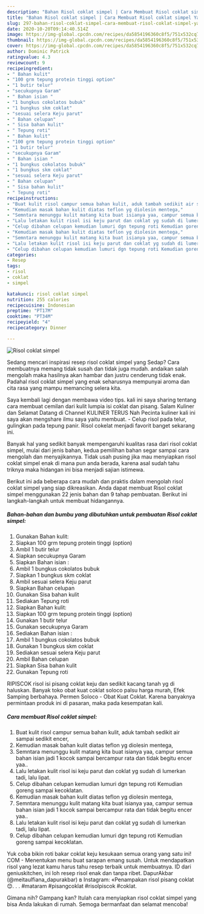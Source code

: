 ```yaml
---
description: "Bahan Risol coklat simpel | Cara Membuat Risol coklat simpel Yang Enak Dan Mudah"
title: "Bahan Risol coklat simpel | Cara Membuat Risol coklat simpel Yang Enak Dan Mudah"
slug: 297-bahan-risol-coklat-simpel-cara-membuat-risol-coklat-simpel-yang-enak-dan-mudah
date: 2020-10-20T09:14:40.514Z
image: https://img-global.cpcdn.com/recipes/da5854196360c8f5/751x532cq70/risol-coklat-simpel-foto-resep-utama.jpg
thumbnail: https://img-global.cpcdn.com/recipes/da5854196360c8f5/751x532cq70/risol-coklat-simpel-foto-resep-utama.jpg
cover: https://img-global.cpcdn.com/recipes/da5854196360c8f5/751x532cq70/risol-coklat-simpel-foto-resep-utama.jpg
author: Dominic Patrick
ratingvalue: 4.3
reviewcount: 9
recipeingredient:
- " Bahan kulit"
- "100 grm tepung protein tinggi option"
- "1 butir telur"
- "secukupnya Garam"
- " Bahan isian "
- "1 bungkus cokolatos bubuk"
- "1 bungkus skm coklat"
- "sesuai selera Keju parut"
- " Bahan celupan"
- " Sisa bahan kulit"
- " Tepung roti"
- " Bahan kulit"
- "100 grm tepung protein tinggi option"
- "1 butir telur"
- "secukupnya Garam"
- " Bahan isian "
- "1 bungkus cokolatos bubuk"
- "1 bungkus skm coklat"
- "sesuai selera Keju parut"
- " Bahan celupan"
- " Sisa bahan kulit"
- " Tepung roti"
recipeinstructions:
- "Buat kulit risol campur semua bahan kulit, aduk tambah sedikit air sampai sedikit encer,"
- "Kemudian masak bahan kulit diatas teflon yg diolesin mentega,"
- "Semntara menunggu kulit matang kita buat isianya yaa, campur semua bahan isian jadi 1 kocok sampai bercampur rata dan tidak begitu encer yaa.."
- "Lalu letakan kulit risol isi keju parut dan coklat yg sudah di lumerkan tadi, lalu lipat."
- "Celup dibahan celupan kemudian lumuri dgn tepung roti Kemudian goreng sampai kecoklatan."
- "Kemudian masak bahan kulit diatas teflon yg diolesin mentega,"
- "Semntara menunggu kulit matang kita buat isianya yaa, campur semua bahan isian jadi 1 kocok sampai bercampur rata dan tidak begitu encer yaa.."
- "Lalu letakan kulit risol isi keju parut dan coklat yg sudah di lumerkan tadi, lalu lipat."
- "Celup dibahan celupan kemudian lumuri dgn tepung roti Kemudian goreng sampai kecoklatan."
categories:
- Resep
tags:
- risol
- coklat
- simpel

katakunci: risol coklat simpel 
nutrition: 255 calories
recipecuisine: Indonesian
preptime: "PT17M"
cooktime: "PT34M"
recipeyield: "4"
recipecategory: Dinner

---
```



![Risol coklat simpel](https://img-global.cpcdn.com/recipes/da5854196360c8f5/751x532cq70/risol-coklat-simpel-foto-resep-utama.jpg)

Sedang mencari inspirasi resep risol coklat simpel yang Sedap? Cara membuatnya memang tidak susah dan tidak juga mudah. andaikan salah mengolah maka hasilnya akan hambar dan justru cenderung tidak enak. Padahal risol coklat simpel yang enak seharusnya mempunyai aroma dan cita rasa yang mampu memancing selera kita.

Saya kembali lagi dengan membawa video tips. kali ini saya sharing tentang cara membuat cemilan dari kulit lumpia isi coklat dan pisang. Salam Kuliner dan Selamat Datang di Channel KULINER TERUS Nah Pecinta kuliner kali ini saya akan mengshare ilmu saya yaitu membuat. - Celup risol pada telur, gulingkan pada tepung panir. Risol cokelat menjadi favorit banget sekarang ini.

Banyak hal yang sedikit banyak mempengaruhi kualitas rasa dari risol coklat simpel, mulai dari jenis bahan, kedua pemilihan bahan segar sampai cara mengolah dan menyajikannya. Tidak usah pusing jika mau menyiapkan risol coklat simpel enak di mana pun anda berada, karena asal sudah tahu triknya maka hidangan ini bisa menjadi sajian istimewa.


Berikut ini ada beberapa cara mudah dan praktis dalam mengolah risol coklat simpel yang siap dikreasikan. Anda dapat membuat Risol coklat simpel menggunakan 22 jenis bahan dan 9 tahap pembuatan. Berikut ini langkah-langkah untuk membuat hidangannya.

<!--inarticleads1-->

##### Bahan-bahan dan bumbu yang dibutuhkan untuk pembuatan Risol coklat simpel:

1. Gunakan  Bahan kulit:
1. Siapkan 100 grm tepung protein tinggi (option)
1. Ambil 1 butir telur
1. Siapkan secukupnya Garam
1. Siapkan  Bahan isian :
1. Ambil 1 bungkus cokolatos bubuk
1. Siapkan 1 bungkus skm coklat
1. Ambil sesuai selera Keju parut
1. Siapkan  Bahan celupan
1. Gunakan  Sisa bahan kulit
1. Sediakan  Tepung roti
1. Siapkan  Bahan kulit:
1. Siapkan 100 grm tepung protein tinggi (option)
1. Gunakan 1 butir telur
1. Gunakan secukupnya Garam
1. Sediakan  Bahan isian :
1. Ambil 1 bungkus cokolatos bubuk
1. Gunakan 1 bungkus skm coklat
1. Sediakan sesuai selera Keju parut
1. Ambil  Bahan celupan
1. Siapkan  Sisa bahan kulit
1. Gunakan  Tepung roti


RIPISCOK risol isi pisang coklat keju dan sedikit kacang tanah yg di haluskan. Banyak toko obat kuat coklat soloco palsu harga murah, Efek Samping berbahaya. Permen Soloco - Obat Kuat Coklat. Karena banyaknya permintaan produk ini di pasaran, maka pada kesempatan kali. 

<!--inarticleads2-->

##### Cara membuat Risol coklat simpel:

1. Buat kulit risol campur semua bahan kulit, aduk tambah sedikit air sampai sedikit encer,
1. Kemudian masak bahan kulit diatas teflon yg diolesin mentega,
1. Semntara menunggu kulit matang kita buat isianya yaa, campur semua bahan isian jadi 1 kocok sampai bercampur rata dan tidak begitu encer yaa..
1. Lalu letakan kulit risol isi keju parut dan coklat yg sudah di lumerkan tadi, lalu lipat.
1. Celup dibahan celupan kemudian lumuri dgn tepung roti Kemudian goreng sampai kecoklatan.
1. Kemudian masak bahan kulit diatas teflon yg diolesin mentega,
1. Semntara menunggu kulit matang kita buat isianya yaa, campur semua bahan isian jadi 1 kocok sampai bercampur rata dan tidak begitu encer yaa..
1. Lalu letakan kulit risol isi keju parut dan coklat yg sudah di lumerkan tadi, lalu lipat.
1. Celup dibahan celupan kemudian lumuri dgn tepung roti Kemudian goreng sampai kecoklatan.


Yuk coba bikin roti bakar coklat keju kesukaan semua orang yang satu ini! COM - Menentukan menu buat sarapan emang susah. Untuk mendapatkan risol yang lezat kamu harus tahu resep terbaik untuk membuatnya. ID dari geniuskitchen, ini loh resep risol enak dan tanpa ribet. DapurAkbar (@meitaulfiana_dapurakbar) в Instagram: «Penampakan risol pisang coklat 😊. . . #mataram #pisangcoklat #risolpiscok #coklat. 

Gimana nih? Gampang kan? Itulah cara menyiapkan risol coklat simpel yang bisa Anda lakukan di rumah. Semoga bermanfaat dan selamat mencoba!
